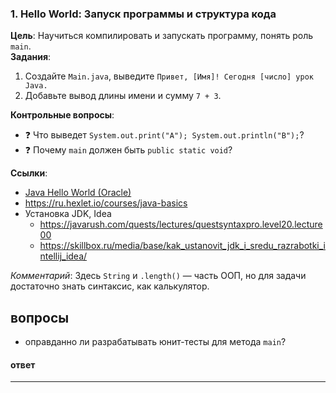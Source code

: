 ### **1. Hello World: Запуск программы и структура кода**
**Цель**: Научиться компилировать и запускать программу, понять роль `main`.  
**Задания**:
1. Создайте `Main.java`, выведите `Привет, [Имя]! Сегодня [число] урок Java.`
2. Добавьте вывод длины имени и сумму `7 + 3`.

**Контрольные вопросы**:
- ❓ Что выведет `System.out.print("A"); System.out.println("B");`?
- ❓ Почему `main` должен быть `public static void`?

**Ссылки**:
- [Java Hello World (Oracle)](https://docs.oracle.com/javase/tutorial/getStarted/application/index.html)
- https://ru.hexlet.io/courses/java-basics
- Установка JDK, Idea
  - https://javarush.com/quests/lectures/questsyntaxpro.level20.lecture00
  - https://skillbox.ru/media/base/kak_ustanovit_jdk_i_sredu_razrabotki_intellij_idea/

*Комментарий*: Здесь `String` и `.length()` — часть ООП, но для задачи достаточно знать синтаксис, как калькулятор.


## вопросы
- оправданно ли разрабатывать юнит-тесты для метода `main`?


#### ответ

---